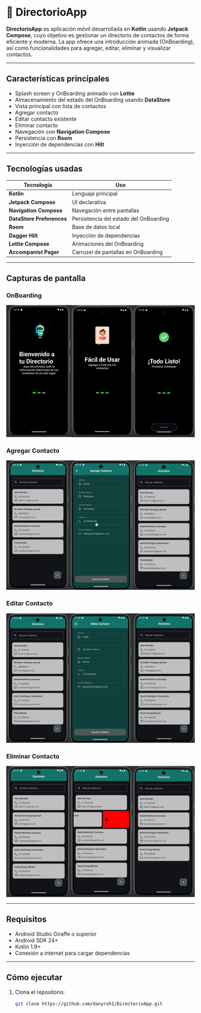 # 📇 DirectorioApp

**DirectorioApp** es aplicación móvil desarrollada en **Kotlin** usando **Jetpack Compose**, cuyo objetivo es gestionar un directorio de contactos de forma eficiente y moderna. La app ofrece una introducción animada (OnBoarding), así como funcionalidades para agregar, editar, eliminar y visualizar contactos.

---

## Características principales

- Splash screen y OnBoarding animado con **Lottie**
- Almacenamiento del estado del OnBoarding usando **DataStore**
- Vista principal con lista de contactos
- Agregar contacto
- Editar contacto existente
- Eliminar contacto
- Navegación con **Navigation Compose**
- Persistencia con **Room**
- Inyección de dependencias con **Hilt**

---

## Tecnologías usadas

| Tecnología | Uso |
|-----------|-----|
| **Kotlin** | Lenguaje principal |
| **Jetpack Compose** | UI declarativa |
| **Navigation Compose** | Navegación entre pantallas |
| **DataStore Preferences** | Persistencia del estado del OnBoarding |
| **Room** | Base de datos local |
| **Dagger Hilt** | Inyección de dependencias |
| **Lottie Compose** | Animaciones del OnBoarding |
| **Accompanist Pager** | Carrusel de pantallas en OnBoarding |

---

## Capturas de pantalla

### OnBoarding
![OnBoarding Image](onboarding.png)

### Agregar Contacto
![Add Contact Image](add_contact.png)

### Editar Contacto
![Edit Contact Image](edit_contact.png)

### Eliminar Contacto
![Delete Contact Image](delete_contact.png)

---

## Requisitos

- Android Studio Giraffe o superior
- Android SDK 24+
- Kotlin 1.9+
- Conexión a internet para cargar dependencias

---

## Cómo ejecutar

1. Clona el repositorio:

   ```bash
   git clone https://github.com/danyroh1/DirectorioApp.git
   
